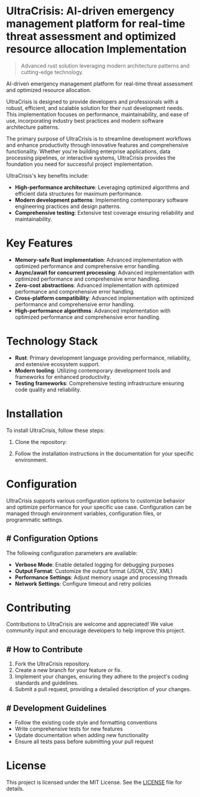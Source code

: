 <!-- fallback_UltraCrisis_20250802193612_67462 -->

# UltraCrisis: AI-driven emergency management platform for real-time threat assessment and optimized resource allocation Implementation
> Advanced rust solution leveraging modern architecture patterns and cutting-edge technology.

AI-driven emergency management platform for real-time threat assessment and optimized resource allocation.

UltraCrisis is designed to provide developers and professionals with a robust, efficient, and scalable solution for their rust development needs. This implementation focuses on performance, maintainability, and ease of use, incorporating industry best practices and modern software architecture patterns.

The primary purpose of UltraCrisis is to streamline development workflows and enhance productivity through innovative features and comprehensive functionality. Whether you're building enterprise applications, data processing pipelines, or interactive systems, UltraCrisis provides the foundation you need for successful project implementation.

UltraCrisis's key benefits include:

* **High-performance architecture**: Leveraging optimized algorithms and efficient data structures for maximum performance.
* **Modern development patterns**: Implementing contemporary software engineering practices and design patterns.
* **Comprehensive testing**: Extensive test coverage ensuring reliability and maintainability.

# Key Features

* **Memory-safe Rust implementation**: Advanced implementation with optimized performance and comprehensive error handling.
* **Async/await for concurrent processing**: Advanced implementation with optimized performance and comprehensive error handling.
* **Zero-cost abstractions**: Advanced implementation with optimized performance and comprehensive error handling.
* **Cross-platform compatibility**: Advanced implementation with optimized performance and comprehensive error handling.
* **High-performance algorithms**: Advanced implementation with optimized performance and comprehensive error handling.

# Technology Stack

* **Rust**: Primary development language providing performance, reliability, and extensive ecosystem support.
* **Modern tooling**: Utilizing contemporary development tools and frameworks for enhanced productivity.
* **Testing frameworks**: Comprehensive testing infrastructure ensuring code quality and reliability.

# Installation

To install UltraCrisis, follow these steps:

1. Clone the repository:


2. Follow the installation instructions in the documentation for your specific environment.

# Configuration

UltraCrisis supports various configuration options to customize behavior and optimize performance for your specific use case. Configuration can be managed through environment variables, configuration files, or programmatic settings.

## # Configuration Options

The following configuration parameters are available:

* **Verbose Mode**: Enable detailed logging for debugging purposes
* **Output Format**: Customize the output format (JSON, CSV, XML)
* **Performance Settings**: Adjust memory usage and processing threads
* **Network Settings**: Configure timeout and retry policies

# Contributing

Contributions to UltraCrisis are welcome and appreciated! We value community input and encourage developers to help improve this project.

## # How to Contribute

1. Fork the UltraCrisis repository.
2. Create a new branch for your feature or fix.
3. Implement your changes, ensuring they adhere to the project's coding standards and guidelines.
4. Submit a pull request, providing a detailed description of your changes.

## # Development Guidelines

* Follow the existing code style and formatting conventions
* Write comprehensive tests for new features
* Update documentation when adding new functionality
* Ensure all tests pass before submitting your pull request

# License

This project is licensed under the MIT License. See the [LICENSE](https://github.com/cerenyilmazjinx/UltraCrisis/blob/main/LICENSE) file for details.
